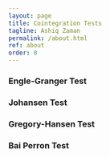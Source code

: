 ```yaml
---
layout: page
title: Cointegration Tests
tagline: Ashiq Zaman
permalink: /about.html
ref: about
order: 0
---
```


### Engle-Granger Test


### Johansen Test


### Gregory-Hansen Test


### Bai Perron Test

